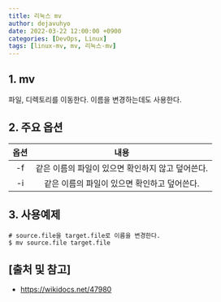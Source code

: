 ```yaml
---
title: 리눅스 mv
author: dejavuhyo
date: 2022-03-22 12:00:00 +0900
categories: [DevOps, Linux]
tags: [linux-mv, mv, 리눅스-mv]
---
```


## 1. mv
파일, 디렉토리를 이동한다. 이름을 변경하는데도 사용한다.

## 2. 주요 옵션

| 옵션 | 내용 |
|:---:|:---:|
| -f | 같은 이름의 파일이 있으면 확인하지 않고 덮어쓴다. |
| -i | 같은 이름의 파일이 있으면 확인하고 덮어쓴다. |

## 3. 사용예제

```shell
# source.file을 target.file로 이름을 변경한다.
$ mv source.file target.file
```

## [출처 및 참고]
* <https://wikidocs.net/47980>
